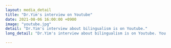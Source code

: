 ```yaml
---
layout: media_detail
title: "Dr.Yim's interview on Youtube"
date: 2021-08-06 16:00:00 +0900
image: "youtube.jpg"
detail: "Dr.Yim's interview about bilingualism is on Youtube." 
long_detail: "Dr.Yim's interview about bilingualism is on Youtube. You can watch her interview here: <iframe width="560" height="315" src="https://www.youtube.com/embed/3COY0zVcq3I" title="YouTube video player" frameborder="0" allow="accelerometer; autoplay; clipboard-write; encrypted-media; gyroscope; picture-in-picture" allowfullscreen></iframe>."

---
```


